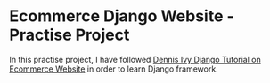 # Ecommerce Django Website - Practise Project 

In this practise project, I have followed [Dennis Ivy Django Tutorial on Ecommerce Website](https://youtu.be/_ELCMngbM0E) in order to learn Django framework.
